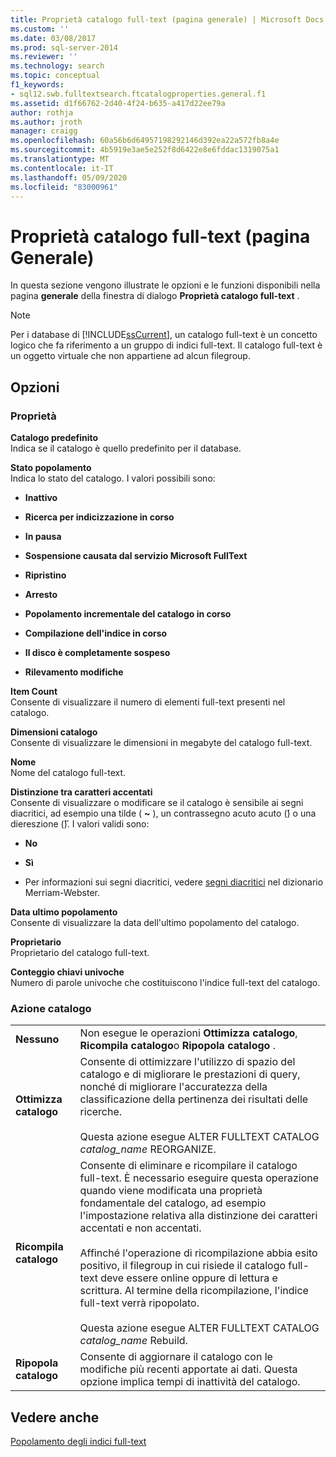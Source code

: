 ```yaml
---
title: Proprietà catalogo full-text (pagina generale) | Microsoft Docs
ms.custom: ''
ms.date: 03/08/2017
ms.prod: sql-server-2014
ms.reviewer: ''
ms.technology: search
ms.topic: conceptual
f1_keywords:
- sql12.swb.fulltextsearch.ftcatalogproperties.general.f1
ms.assetid: d1f66762-2d40-4f24-b635-a417d22ee79a
author: rothja
ms.author: jroth
manager: craigg
ms.openlocfilehash: 60a56b6d64957198292146d392ea22a572fb8a4e
ms.sourcegitcommit: 4b5919e3ae5e252f8d6422e8e6fddac1319075a1
ms.translationtype: MT
ms.contentlocale: it-IT
ms.lasthandoff: 05/09/2020
ms.locfileid: "83000961"
---
```

# <a name="full-text-catalog-properties-general-page"></a>Proprietà catalogo full-text (pagina Generale)
  In questa sezione vengono illustrate le opzioni e le funzioni disponibili nella pagina **generale** della finestra di dialogo **Proprietà catalogo full-text** .  
  
> [!NOTE]  
>  Per i database di [!INCLUDE[ssCurrent](../includes/sscurrent-md.md)], un catalogo full-text è un concetto logico che fa riferimento a un gruppo di indici full-text. Il catalogo full-text è un oggetto virtuale che non appartiene ad alcun filegroup.  
  
## <a name="options"></a>Opzioni  
  
### <a name="properties"></a>Proprietà  
 **Catalogo predefinito**  
 Indica se il catalogo è quello predefinito per il database.  
  
 **Stato popolamento**  
 Indica lo stato del catalogo. I valori possibili sono:  
  
-   **Inattivo**  
  
-   **Ricerca per indicizzazione in corso**  
  
-   **In pausa**  
  
-   **Sospensione causata dal servizio Microsoft FullText**  
  
-   **Ripristino**  
  
-   **Arresto**  
  
-   **Popolamento incrementale del catalogo in corso**  
  
-   **Compilazione dell'indice in corso**  
  
-   **Il disco è completamente sospeso**  
  
-   **Rilevamento modifiche**  
  
 **Item Count**  
 Consente di visualizzare il numero di elementi full-text presenti nel catalogo.  
  
 **Dimensioni catalogo**  
 Consente di visualizzare le dimensioni in megabyte del catalogo full-text.  
  
 **Nome**  
 Nome del catalogo full-text.  
  
 **Distinzione tra caratteri accentati**  
 Consente di visualizzare o modificare se il catalogo è sensibile ai segni diacritici, ad esempio una tilde ( **~** ), un contrassegno acuto acuto (**́**) o una diereszione (**̈**). I valori validi sono:  
  
-   **No**  
  
-   **Sì**  
  
-   Per informazioni sui segni diacritici, vedere [segni diacritici](https://www.merriam-webster.com/dictionary/diacritic) nel dizionario Merriam-Webster.  
  
 **Data ultimo popolamento**  
 Consente di visualizzare la data dell'ultimo popolamento del catalogo.  
  
 **Proprietario**  
 Proprietario del catalogo full-text.  
  
 **Conteggio chiavi univoche**  
 Numero di parole univoche che costituiscono l'indice full-text del catalogo.  
  
### <a name="catalog-action"></a>Azione catalogo  
  
|||  
|-|-|  
|**Nessuno**|Non esegue le operazioni **Ottimizza catalogo**, **Ricompila catalogo**o **Ripopola catalogo** .|  
|**Ottimizza catalogo**|Consente di ottimizzare l'utilizzo di spazio del catalogo e di migliorare le prestazioni di query, nonché di migliorare l'accuratezza della classificazione della pertinenza dei risultati delle ricerche.<br /><br /> Questa azione esegue ALTER FULLTEXT CATALOG *catalog_name* REORGANIZE.|  
|**Ricompila catalogo**|Consente di eliminare e ricompilare il catalogo full-text. È necessario eseguire questa operazione quando viene modificata una proprietà fondamentale del catalogo, ad esempio l'impostazione relativa alla distinzione dei caratteri accentati e non accentati.<br /><br /> Affinché l'operazione di ricompilazione abbia esito positivo, il filegroup in cui risiede il catalogo full-text deve essere online oppure di lettura e scrittura. Al termine della ricompilazione, l'indice full-text verrà ripopolato.<br /><br /> Questa azione esegue ALTER FULLTEXT CATALOG *catalog_name* Rebuild.|  
|**Ripopola catalogo**|Consente di aggiornare il catalogo con le modifiche più recenti apportate ai dati. Questa opzione implica tempi di inattività del catalogo.|  
  
## <a name="see-also"></a>Vedere anche  
 [Popolamento degli indici full-text](../relational-databases/indexes/indexes.md)  
  
  
